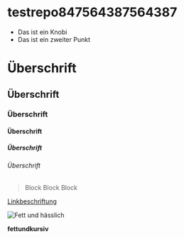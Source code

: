 # testrepo847564387564387

* Das ist ein Knobi
* Das ist ein zweiter Punkt

# Überschrift
## Überschrift
### Überschrift
#### Überschrift
##### Überschrift
###### Überschrift

> Block
> Block
> Block

[Linkbeschriftung](http://www.google.com/ "Hover-Inhalt")

![Fett und hässlich](https://img01.lachschon.de/images/Chiram-1175197675.jpg "Das ist Jan der Knobi Mensch")

__fettundkursiv__
